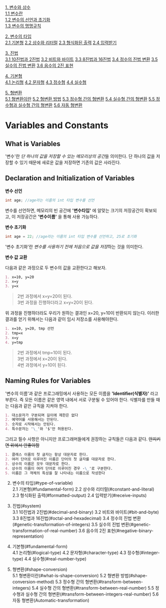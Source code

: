 [1. 변수와 상수](#variables-and-constants)               
[1.1 변수란](#what-is-variables)          
[1.2 변수의 선언과 초기화](#declaration-and-initialization-of-variables)        
[1.3 변수의 명명규칙](#naming-rules-for-variables)

[2. 변수의 타입](#type-of-variable)               
[2.1 기본형](#fundamental-form)
[2.2 상수와 리터럴](#constant-and-literal)
[2.3 형식화된 출력](#formatted-output)
[2.4 입력받기](#receive-inputs)

[3. 진법](#system)               
[3.1 10진법과 2진법](#decimal-and-binary)
[3.2 비트와 바이트](#bit-and-byte)
[3.3 8진법과 16진법](#octal-and-hexadecimal)
[3.4 정수의 진법 변환](#genetic-transformation-of-integers)
[3.5 실수의 진법 변환](#genetic-transformation-of-real-number)
[3.6 음수의 2진 표현](#negative-binary-representation)

[4. 기본형](#fundamental-form)               
[4.1 논리형](#logical-type)
[4.2 문자형](#character-type)
[4.3 정수형](#integer-type)
[4.4 실수형](#real-number-type)

[5. 형변환](#shape-conversion)              
[5.1 형변환이란](#what-is-shape-conversion)
[5.2 형변환 방법](#shape-conversion-method)
[5.3 정수형 간의 형변환](#transform-between-integers)
[5.4 실수형 간의 형변환](#transform-between-real-number)
[5.5 정수형과 실수형 간의 형변환](#transform-between-integers-real-number)
[5.6 자동 형변환](Automatic-transformation)

# Variables and Constants

## What is Variables

'변수'란 *단 하나의 값을 저장할 수 있는 메모리상의 공간*을 의미한다. 단 하나의 값을 저장할 수 있기 때문에 새로운 값을 저장하면 기존의 값은 사라진다.

## Declaration and Initialization of Variables

**변수 선언**
```Java
int age; //age라는 이름의 int 타입 변수를 선언
```

변수를 선언하면, 메모리의 빈 공간에 **'변수타입'** 에 알맞는 크기의 저장공간이 확보되고, 이 저장공간은 **'변수이름'** 을 통해 사용 가능하다.

**변수 초기화**
```Java
int age = 22; //age라는 이름의 int 타입 변수를 선언하고, 25로 초기화
```

'변수 초기화'란 *변수를 사용하기 전에 처음으로 값을 저장*하는 것을 의미한다. 

**변수 값 교환**

다음과 같은 과정으로 두 변수의 값을 교환한다고 해보자.

```markdown
1. x=10, y=20
2. x=y
3. y=x
```

> 2번 과정에서 x=y=20이 된다.          
  3번 과정을 진행하더라고 x=y=20이 된다.       
  
위 과정을 진행하더라도 우리가 원하는 결과인 x=20, y=10이 반환되지 않는다. 이러한 결과를 얻기 위해서는 다음과 같이 임시 저장소를 사용해야한다.
```markdown
1. x=10, y=20, tmp 선언
2. tmp=x
3. x=y
4. y=tmp
```

> 2번 과정에서 tmp=10이 된다.            
  3번 과정에서 x=20이 된다.            
  4번 과정에서 y=10이 된다.       

## Naming Rules for Variables

'변수의 이름'과 같은 프로그래밍에서 사용하는 모든 이름을 **'Identifier(식별자)'** 라고 부른다. 즉 모든 이름은 같은 영역 내에서 서로 구분될 수 있어야 한다. 식별자를 만들 때는 다음과 같은 규칙을 지켜야 한다.
```markdown
1. 대소문자가 구분되며 길이에 제한은 없다
2. 예약어를 사용해서는 안된다.
3. 숫자로 시작해서는 안된다.
4. 특수문자는 '\_'와 '$'만 허용된다.
```

그리고 필수 사항은 아니지만 프로그래머들에게 권장하는 규칙들은 다음과 같다. ~~안지키면 위에서 안좋아함~~
```markdown
1. 클래스 이름의 첫 글자는 항상 대문자로 한다.
2. 여러 단어로 이루어진 이름은 단어의 첫 글자를 대문자로 한다.
3. 상수의 이름은 모두 대문자로 한다.
4. 상수의 이름이 여러 단어로 이루어진 경우 -\_'로 구분한다.
5. 이름은 그 객체의 특성을 잘 나타내는 이름으로 작성한다 
```

2. 변수의 타입(#type-of-variable)               
2.1 기본형(#fundamental-form)
2.2 상수와 리터럴(#constant-and-literal)
2.3 형식화된 출력(#formatted-output)
2.4 입력받기(#receive-inputs)

3. 진법(#system)               
3.1 10진법과 2진법(#decimal-and-binary)
3.2 비트와 바이트(#bit-and-byte)
3.3 8진법과 16진법(#octal-and-hexadecimal)
3.4 정수의 진법 변환(#genetic-transformation-of-integers)
3.5 실수의 진법 변환(#genetic-transformation-of-real-number)
3.6 음수의 2진 표현(#negative-binary-representation)

4. 기본형(#fundamental-form)               
4.1 논리형(#logical-type)
4.2 문자형(#character-type)
4.3 정수형(#integer-type)
4.4 실수형(#real-number-type)

5. 형변환(#shape-conversion)              
5.1 형변환이란(#what-is-shape-conversion)
5.2 형변환 방법(#shape-conversion-method)
5.3 정수형 간의 형변환(#transform-between-integers)
5.4 실수형 간의 형변환(#transform-between-real-number)
5.5 정수형과 실수형 간의 형변환(#transform-between-integers-real-number)
5.6 자동 형변환(Automatic-transformation)










